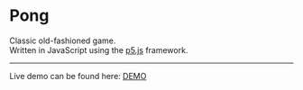 # Pong

Classic old-fashioned game.  
Written in JavaScript using the [p5.js](https://p5js.org/) framework.

---

Live demo can be found here: [DEMO](https://angelobdev.github.io/projects/pong/)
